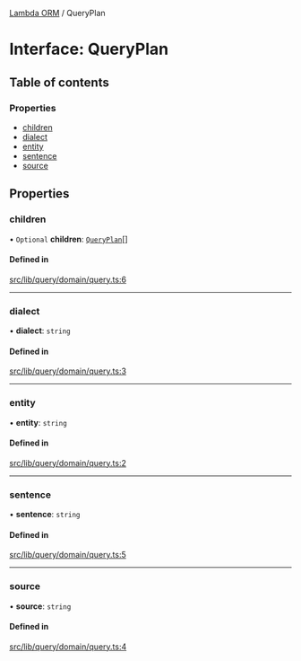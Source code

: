 [Lambda ORM](../README.md) / QueryPlan

# Interface: QueryPlan

## Table of contents

### Properties

- [children](QueryPlan.md#children)
- [dialect](QueryPlan.md#dialect)
- [entity](QueryPlan.md#entity)
- [sentence](QueryPlan.md#sentence)
- [source](QueryPlan.md#source)

## Properties

### children

• `Optional` **children**: [`QueryPlan`](QueryPlan.md)[]

#### Defined in

[src/lib/query/domain/query.ts:6](https://github.com/lambda-orm/lambdaorm-base/blob/e359b56ef95224260d7f0fa055fdb7feaf3e4b05/src/lib/query/domain/query.ts#L6)

___

### dialect

• **dialect**: `string`

#### Defined in

[src/lib/query/domain/query.ts:3](https://github.com/lambda-orm/lambdaorm-base/blob/e359b56ef95224260d7f0fa055fdb7feaf3e4b05/src/lib/query/domain/query.ts#L3)

___

### entity

• **entity**: `string`

#### Defined in

[src/lib/query/domain/query.ts:2](https://github.com/lambda-orm/lambdaorm-base/blob/e359b56ef95224260d7f0fa055fdb7feaf3e4b05/src/lib/query/domain/query.ts#L2)

___

### sentence

• **sentence**: `string`

#### Defined in

[src/lib/query/domain/query.ts:5](https://github.com/lambda-orm/lambdaorm-base/blob/e359b56ef95224260d7f0fa055fdb7feaf3e4b05/src/lib/query/domain/query.ts#L5)

___

### source

• **source**: `string`

#### Defined in

[src/lib/query/domain/query.ts:4](https://github.com/lambda-orm/lambdaorm-base/blob/e359b56ef95224260d7f0fa055fdb7feaf3e4b05/src/lib/query/domain/query.ts#L4)
